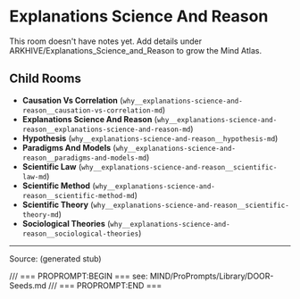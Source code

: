 # Explanations Science And Reason

This room doesn't have notes yet. Add details under ARKHIVE/Explanations_Science_and_Reason to grow the Mind Atlas.

## Child Rooms
- **Causation Vs Correlation** (`why__explanations-science-and-reason__causation-vs-correlation-md`)
- **Explanations Science And Reason** (`why__explanations-science-and-reason__explanations-science-and-reason-md`)
- **Hypothesis** (`why__explanations-science-and-reason__hypothesis-md`)
- **Paradigms And Models** (`why__explanations-science-and-reason__paradigms-and-models-md`)
- **Scientific Law** (`why__explanations-science-and-reason__scientific-law-md`)
- **Scientific Method** (`why__explanations-science-and-reason__scientific-method-md`)
- **Scientific Theory** (`why__explanations-science-and-reason__scientific-theory-md`)
- **Sociological Theories** (`why__explanations-science-and-reason__sociological-theories`)

---
Source: (generated stub)

/// === PROPROMPT:BEGIN ===
see: MIND/ProPrompts/Library/DOOR-Seeds.md
/// === PROPROMPT:END ===
